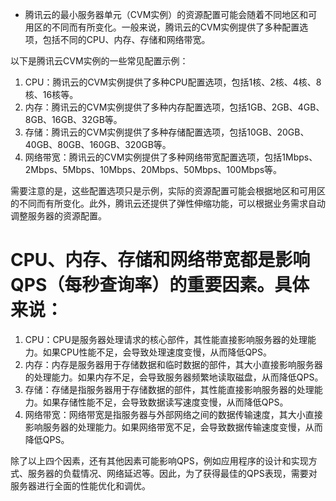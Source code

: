 - 腾讯云的最小服务器单元（CVM实例）的资源配置可能会随着不同地区和可用区的不同而有所变化。一般来说，腾讯云的CVM实例提供了多种配置选项，包括不同的CPU、内存、存储和网络带宽。

以下是腾讯云CVM实例的一些常见配置示例：

1. CPU：腾讯云的CVM实例提供了多种CPU配置选项，包括1核、2核、4核、8核、16核等。
2. 内存：腾讯云的CVM实例提供了多种内存配置选项，包括1GB、2GB、4GB、8GB、16GB、32GB等。
3. 存储：腾讯云的CVM实例提供了多种存储配置选项，包括10GB、20GB、40GB、80GB、160GB、320GB等。
4. 网络带宽：腾讯云的CVM实例提供了多种网络带宽配置选项，包括1Mbps、2Mbps、5Mbps、10Mbps、20Mbps、50Mbps、100Mbps等。

需要注意的是，这些配置选项只是示例，实际的资源配置可能会根据地区和可用区的不同而有所变化。此外，腾讯云还提供了弹性伸缩功能，可以根据业务需求自动调整服务器的资源配置。

# CPU、内存、存储和网络带宽都是影响QPS（每秒查询率）的重要因素。具体来说：

1. CPU：CPU是服务器处理请求的核心部件，其性能直接影响服务器的处理能力。如果CPU性能不足，会导致处理速度变慢，从而降低QPS。
2. 内存：内存是服务器用于存储数据和临时数据的部件，其大小直接影响服务器的处理能力。如果内存不足，会导致服务器频繁地读取磁盘，从而降低QPS。
3. 存储：存储是指服务器用于存储数据的部件，其性能直接影响服务器的处理能力。如果存储性能不足，会导致数据读写速度变慢，从而降低QPS。
4. 网络带宽：网络带宽是指服务器与外部网络之间的数据传输速度，其大小直接影响服务器的处理能力。如果网络带宽不足，会导致数据传输速度变慢，从而降低QPS。

除了以上四个因素，还有其他因素可能影响QPS，例如应用程序的设计和实现方式、服务器的负载情况、网络延迟等。因此，为了获得最佳的QPS表现，需要对服务器进行全面的性能优化和调优。
